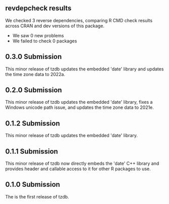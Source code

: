 ## revdepcheck results

We checked 3 reverse dependencies, comparing R CMD check results across CRAN and dev versions of this package.

 * We saw 0 new problems
 * We failed to check 0 packages
 
## 0.3.0 Submission

This minor release of tzdb updates the embedded 'date' library and updates the
time zone data to 2022a.
 
## 0.2.0 Submission

This minor release of tzdb updates the embedded 'date' library, fixes
a Windows unicode path issue, and updates the time zone data to 2021e.
 
## 0.1.2 Submission

This minor release of tzdb updates the embedded 'date' library.

## 0.1.1 Submission

This minor release of tzdb now directly embeds the 'date' C++ library and
provides header and callable access to it for other R packages to use.

## 0.1.0 Submission

The is the first release of tzdb.

